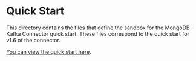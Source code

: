 # Quick Start

This directory contains the files that define the sandbox for the MongoDB Kafka
Connector quick start. These files correspond to the quick start for
v1.6 of the connector.

[You can view the quick start here](https://docs.mongodb.com/kafka-connector/v1.6/quick-start/).
